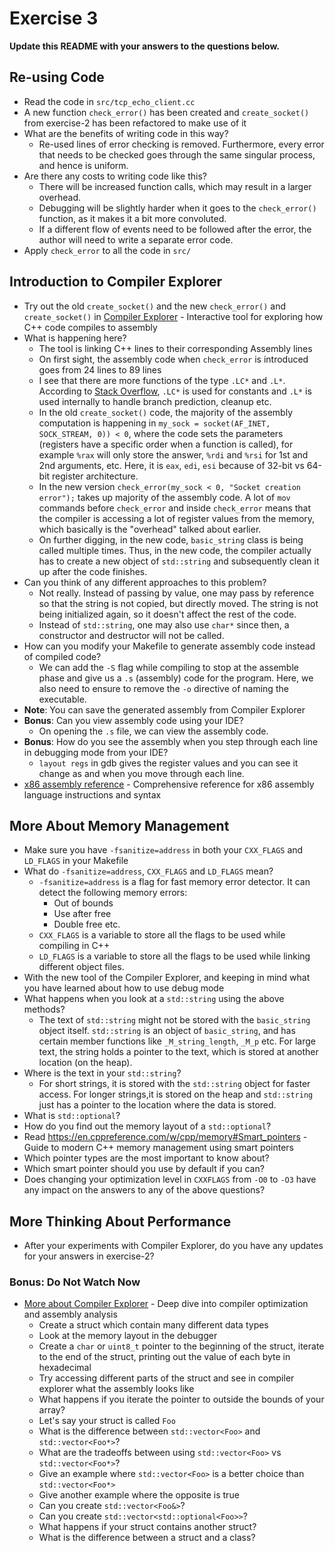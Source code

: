 # Exercise 3

**Update this README with your answers to the questions below.**

## Re-using Code

- Read the code in `src/tcp_echo_client.cc`
- A new function `check_error()` has been created and `create_socket()` from 
  exercise-2 has been refactored to make use of it
- What are the benefits of writing code in this way?
  - Re-used lines of error checking is removed. Furthermore, every error that needs to be checked goes through the same singular process, and hence is uniform.
- Are there any costs to writing code like this?
  - There will be increased function calls, which may result in a larger overhead.
  - Debugging will be slightly harder when it goes to the `check_error()` function, as it makes it a bit more convoluted.
  - If a different flow of events need to be followed after the error, the author will need to write a separate error code.
- Apply `check_error` to all the code in `src/`

## Introduction to Compiler Explorer

- Try out the old `create_socket()` and the new `check_error()` and 
  `create_socket()` in [Compiler Explorer](https://godbolt.org) - Interactive 
  tool for exploring how C++ code compiles to assembly
- What is happening here?
  - The tool is linking C++ lines to their corresponding Assembly lines
  - On first sight, the assembly code when `check_error` is introduced goes from 24 lines to 89 lines
  - I see that there are more functions of the type `.LC*` and `.L*`. According to [Stack Overflow](https://stackoverflow.com/questions/78594236/what-does-lc-and-l-mean-and-what-is-its-purpose-in-assembly), `.LC*` is used for constants and `.L*` is used internally to handle branch prediction, cleanup etc.
  - In the old `create_socket()` code, the majority of the assembly computation is happening in `my_sock = socket(AF_INET, SOCK_STREAM, 0)) < 0`, where the code sets the parameters (registers have a specific order when a function is called), for example `%rax` will only store the answer, `%rdi` and `%rsi` for 1st and 2nd arguments, etc. Here, it is `eax`, `edi`, `esi` because of 32-bit vs 64-bit register architecture.
  - In the new version `check_error(my_sock < 0, "Socket creation error");` takes up majority of the assembly code. A lot of `mov` commands before `check_error` and inside `check_error` means that the compiler is accessing a lot of register values from the memory, which basically is the "overhead" talked about earlier.
  - On further digging, in the new code, `basic_string` class is being called multiple times. Thus, in the new code, the compiler actually has to create a new object of `std::string` and subsequently clean it up after the code finishes.
- Can you think of any different approaches to this problem?
  - Not really. Instead of passing by value, one may pass by reference so that the string is not copied, but directly moved. The string is not being initialized again, so it doesn't affect the rest of the code.
  - Instead of `std::string`, one may also use `char*` since then, a constructor and destructor will not be called.
- How can you modify your Makefile to generate assembly code instead of
  compiled code?
  - We can add the `-S` flag while compiling to stop at the assemble phase and give us a `.s` (assembly) code for the program. Here, we also need to ensure to remove the `-o` directive of naming the executable.
- **Note**: You can save the generated assembly from Compiler Explorer
- **Bonus**: Can you view assembly code using your IDE?
  - On opening the `.s` file, we can view the assembly code.
- **Bonus**: How do you see the assembly when you step through each line in
  debugging mode from your IDE?
  - `layout regs` in gdb gives the register values and you can see it change as and when you move through each line.
- [x86 assembly reference](http://ref.x86asm.net/) - Comprehensive reference 
  for x86 assembly language instructions and syntax

## More About Memory Management

- Make sure you have `-fsanitize=address` in both your `CXX_FLAGS` and 
  `LD_FLAGS` in your Makefile
- What do `-fsanitize=address`, `CXX_FLAGS` and `LD_FLAGS` mean?
  - `-fsanitize=address` is a flag for fast memory error detector. It can detect the following memory errors:
    - Out of bounds
    - Use after free
    - Double free etc.
  - `CXX_FLAGS` is a variable to store all the flags to be used while compiling in C++
  - `LD_FLAGS` is a variable to store all the flags to be used while linking different object files.
- With the new tool of the Compiler Explorer, and keeping in mind what you have learned about how to use debug mode
- What happens when you look at a `std::string` using the above methods?
  - The text of `std::string` might not be stored with the `basic_string` object itself. `std::string` is an object of `basic_string`, and has certain member functions like `_M_string_length`, `_M_p` etc. For large text, the string holds a pointer to the text, which is stored at another location (on the heap).
- Where is the text in your `std::string`?
  - For short strings, it is stored with the `std::string` object for faster access. For longer strings,it is stored on the heap and `std::string` just has a pointer to the location where the data is stored.
- What is `std::optional`?
- How do you find out the memory layout of a `std::optional`?
- Read https://en.cppreference.com/w/cpp/memory#Smart_pointers - Guide to 
  modern C++ memory management using smart pointers
- Which pointer types are the most important to know about?
- Which smart pointer should you use by default if you can?
- Does changing your optimization level in `CXXFLAGS` from `-O0` to `-O3` have
  any impact on the answers to any of the above questions?

## More Thinking About Performance

- After your experiments with Compiler Explorer, do you have any updates for
  your answers in exercise-2?

### Bonus: Do Not Watch Now 

- [More about Compiler Explorer](https://www.youtube.com/watch?v=bSkpMdDe4g4) - 
  Deep dive into compiler optimization and assembly analysis
  - Create a struct which contain many different data types
  - Look at the memory layout in the debugger
  - Create a `char` or `uint8_t` pointer to the beginning of the struct, 
    iterate to the end of the struct, printing out the value of each byte in 
    hexadecimal
  - Try accessing different parts of the struct and see in compiler explorer
    what the assembly looks like
  - What happens if you iterate the pointer to outside the bounds of your
    array?
  - Let's say your struct is called `Foo`
  - What is the difference between `std::vector<Foo>` and `std::vector<Foo*>`?
  - What are the tradeoffs between using `std::vector<Foo>` vs 
    `std::vector<Foo*>`? 
  - Give an example where `std::vector<Foo>` is a better choice than 
    `std::vector<Foo*>`
  - Give another example where the opposite is true
  - Can you create `std::vector<Foo&>`? 
  - Can you create `std::vector<std::optional<Foo>>`?
  - What happens if your struct contains another struct?
  - What is the difference between a struct and a class?